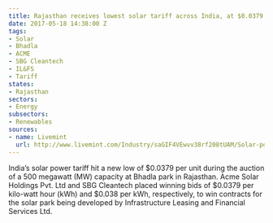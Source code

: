 ```yaml
---
title: Rajasthan receives lowest solar tariff across India, at $0.0379 cents
date: 2017-05-18 14:38:00 Z
tags:
- Solar
- Bhadla
- ACME
- SBG Cleantech
- IL&FS
- Tariff
states:
- Rajasthan
sectors:
- Energy
subsectors:
- Renewables
sources:
- name: Livemint
  url: http://www.livemint.com/Industry/saGIF4VEwvv38rf208tUAM/Solar-power-tariff-falls-further-to-Rs244-per-unit.html
---
```


India’s solar power tariff hit a new low of $0.0379 per unit during the auction of a 500 megawatt (MW) capacity at Bhadla park in Rajasthan. Acme Solar Holdings Pvt. Ltd and SBG Cleantech placed winning bids of $0.0379 per kilo-watt hour (kWh) and $0.038 per kWh, respectively, to win contracts for the solar park being developed by Infrastructure Leasing and Financial Services Ltd.